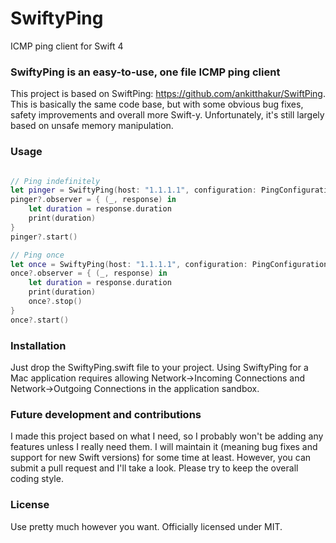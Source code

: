 # SwiftyPing

ICMP ping client for Swift 4

### SwiftyPing is an easy-to-use, one file ICMP ping client

This project is based on SwiftPing: https://github.com/ankitthakur/SwiftPing. This is basically the same code base, but with some obvious bug fixes, safety improvements and overall more Swift-y. Unfortunately, it's still largely based on unsafe memory manipulation.

### Usage

```swift

// Ping indefinitely
let pinger = SwiftyPing(host: "1.1.1.1", configuration: PingConfiguration(interval: 0.5, with: 5), queue: DispatchQueue.global())
pinger?.observer = { (_, response) in
    let duration = response.duration
    print(duration)
}
pinger?.start()

// Ping once
let once = SwiftyPing(host: "1.1.1.1", configuration: PingConfiguration(interval: 0.5, with: 5), queue: DispatchQueue.global())
once?.observer = { (_, response) in
    let duration = response.duration
    print(duration)
    once?.stop()
}
once?.start()

```

### Installation

Just drop the SwiftyPing.swift file to your project.  Using SwiftyPing for a Mac application requires allowing Network->Incoming Connections and Network->Outgoing Connections in the application sandbox.

### Future development and contributions

I made this project based on what I need, so I probably won't be adding any features unless I really need them. I will maintain it (meaning bug fixes and support for new Swift versions) for some time at least. However, you can submit a pull request and I'll take a look. Please try to keep the overall coding style.

### License

Use pretty much however you want. Officially licensed under MIT.
